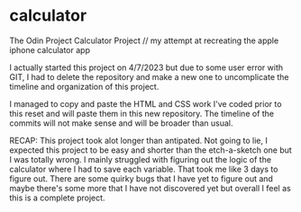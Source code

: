 # calculator
The Odin Project Calculator Project // my attempt at recreating the apple iphone calculator app

I actually started this project on 4/7/2023 but due to some user error with GIT, I had to delete the repository and make a new one to uncomplicate the timeline and organization of this project.

I managed to copy and paste the HTML and CSS work I've coded prior to this reset and will paste them in this new repository. The timeline of the commits will not make sense and will be broader than usual.

RECAP: This project took alot longer than antipated. Not going to lie, I expected this project to be easy and shorter than the etch-a-sketch one but I was totally wrong. I mainly struggled with figuring out the logic of the calculator where I had to save each variable. That took me like 3 days to figure out. There are some quirky bugs that I have yet to figure out and maybe there's some more that I have not discovered yet but overall I feel as this is a complete project.